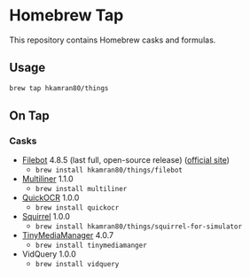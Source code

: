 # Homebrew Tap

This repository contains Homebrew casks and formulas.

## Usage

```bash
brew tap hkamran80/things
```

## On Tap

### Casks

- [Filebot](https://github.com/barry-allen07/FB-Mod) 4.8.5 (last full, open-source release) ([official site](https://www.filebot.net/))
  - `brew install hkamran80/things/filebot`
- [Multiliner](https://github.com/aheze/Multiliner) 1.1.0
  - `brew install multiliner`
- [QuickOCR](https://github.com/aheze/QuickOCR) 1.0.0
  - `brew install quickocr`
- [Squirrel](https://github.com/aheze/Squirrel) 1.0.0
  - `brew install hkamran80/things/squirrel-for-simulator`
- [TinyMediaManager](https://www.tinymediamanager.org/) 4.0.7
  - `brew install tinymediamanger`
- VidQuery 1.0.0
  - `brew install vidquery`
